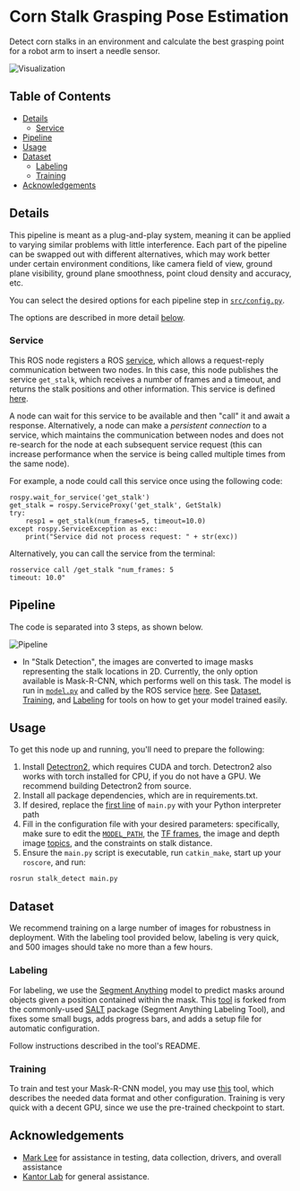 # Corn Stalk Grasping Pose Estimation

Detect corn stalks in an environment and calculate the best grasping point for a robot arm to insert a needle sensor.

![Visualization](https://github.com/aaronzberger/CMU_Find_Stalk/assets/35245591/c0195655-8a59-4e6c-80ba-e67ca75037da)

## Table of Contents
- [Details](#Details)
  - [Service](#Service)
- [Pipeline](#Pipeline)
- [Usage](#Usage)
- [Dataset](#Dataset)
  - [Labeling](#Labeling)
  - [Training](#Training)
- [Acknowledgements](#Acknowledgements)

## Details
This pipeline is meant as a plug-and-play system, meaning it can be applied to varying similar problems with little interference. Each part of the pipeline can be swapped out with different alternatives, which may work better under certain environment conditions, like camera field of view, ground plane visibility, ground plane smoothness, point cloud density and accuracy, etc.

You can select the desired options for each pipeline step in [`src/config.py`](https://github.com/aaronzberger/CMU_Find_Stalk/blob/main/src/config.py).

The options are described in more detail [below](#pipeline).

### Service
This ROS node registers a ROS [service](http://wiki.ros.org/Services), which allows a request-reply communication between two nodes. In this case, this node publishes the service `get_stalk`, which receives a number of frames and a timeout, and returns the stalk positions and other information. This service is defined [here](https://github.com/aaronzberger/CMU_Find_Stalk/blob/main/srv/GetStalk.srv).

A node can wait for this service to be available and then "call" it and await a response. Alternatively, a node can make a *persistent connection* to a service, which maintains the communication between nodes and does not re-search for the node at each subsequent service request (this can increase performance when the service is being called multiple times from the same node).

For example, a node could call this service once using the following code:
```
rospy.wait_for_service('get_stalk')
get_stalk = rospy.ServiceProxy('get_stalk', GetStalk)
try:
    resp1 = get_stalk(num_frames=5, timeout=10.0)
except rospy.ServiceException as exc:
    print("Service did not process request: " + str(exc))
```

Alternatively, you can call the service from the terminal:
```
rosservice call /get_stalk "num_frames: 5
timeout: 10.0"
```

## Pipeline
The code is separated into 3 steps, as shown below.

![Pipeline](https://github.com/aaronzberger/CMU_Find_Stalk/assets/35245591/4ce6a61d-f59d-4b20-9d7b-c98ceec4ca0a)

- In "Stalk Detection", the images are converted to image masks representing the stalk locations in 2D. Currently, the only option available is Mask-R-CNN, which performs well on this task. The model is run in [`model.py`](https://github.com/aaronzberger/CMU_Find_Stalk/blob/main/src/model.py) and called by the ROS service [here](https://github.com/aaronzberger/CMU_Find_Stalk/blob/78da4aee769fc75f414fe1d12053476434de4b5e/src/main.py#LL331C7-L331C7). See [Dataset](#dataset), [Training](#training), and [Labeling](#labeling) for tools on how to get your model trained easily.


## Usage
To get this node up and running, you'll need to prepare the following:
1. Install [Detectron2](https://detectron2.readthedocs.io/en/latest/tutorials/install.html), which requires CUDA and torch. Detectron2 also works with torch installed for CPU, if you do not have a GPU. We recommend building Detectron2 from source.
2. Install all package dependencies, which are in requirements.txt.
3. If desired, replace the [first line](https://github.com/aaronzberger/CMU_UNet_Node/blob/main/src/main.py#L1) of `main.py` with your Python interpreter path
4. Fill in the configuration file with your desired parameters: specifically, make sure to edit the [`MODEL_PATH`](https://github.com/aaronzberger/CMU_Find_Stalk/blob/fca1f3f9c3d962b5cb712d720bd9cb57dc0e9a0c/src/config.py#L36), the [TF frames](https://github.com/aaronzberger/CMU_Find_Stalk/blob/fca1f3f9c3d962b5cb712d720bd9cb57dc0e9a0c/src/config.py#L46:L50), the image and depth image [topics](https://github.com/aaronzberger/CMU_Find_Stalk/blob/fca1f3f9c3d962b5cb712d720bd9cb57dc0e9a0c/src/config.py#L42:L45), and the constraints on stalk distance.
5. Ensure the `main.py` script is executable, run `catkin_make`, start up your `roscore`, and run:
  
  `rosrun stalk_detect main.py`

## Dataset
We recommend training on a large number of images for robustness in deployment. With the labeling tool provided below, labeling is very quick, and 500 images should take no more than a few hours.

### Labeling
For labeling, we use the [Segment Anything](https://segment-anything.com/) model to predict masks around objects given a position contained within the mask. This [tool](https://github.com/aaronzberger/salt) is forked from the commonly-used [SALT](https://github.com/anuragxel/salt) package (Segment Anything Labeling Tool), and fixes some small bugs, adds progress bars, and adds a setup file for automatic configuration.

Follow instructions described in the tool's README.

### Training
To train and test your Mask-R-CNN model, you may use [this](https://github.com/aaronzberger/CMU_Mask-R-CNN_Trainer) tool, which describes the needed data format and other configuration. Training is very quick with a decent GPU, since we use the pre-trained checkpoint to start.


## Acknowledgements
- [Mark Lee](https://github.com/MarkLee634) for assistance in testing, data collection, drivers, and overall assistance
- [Kantor Lab](https://www.ri.cmu.edu/robotics-groups/kantorlab) for general assistance.
